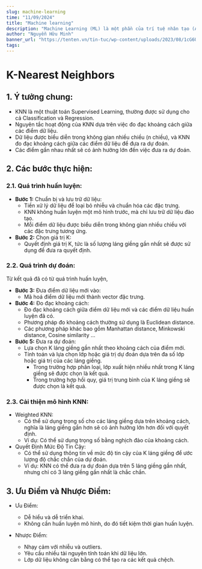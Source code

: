 ```yaml
---
slug: machine-learning
time: "11/09/2024"
title: "Machine learning"
description: "Machine Learning (ML) là một phần của trí tuệ nhân tạo (AI) mà chúng ta dùng để xây dựng các mô hình hoặc chương trình máy tính có khả năng tự học từ dữ liệu."
author: "Nguyễn Hữu Minh"
banner_url: "https://tenten.vn/tin-tuc/wp-content/uploads/2023/08/1cG6U1qstYDijh9bPL42e-Q.jpg"
tags:
---
```


# K-Nearest Neighbors


## 1. Ý tưởng chung:

- KNN là một thuật toán Supervised Learning, thường được sử dụng cho cả Classification và Regression.
- Nguyên tắc hoạt động của KNN dựa trên việc đo đạc khoảng cách giữa các điểm dữ liệu.
- Dữ liệu được biểu diễn trong không gian nhiều chiều (n chiều), và KNN đo đạc khoảng cách giữa các điểm dữ liệu để đưa ra dự đoán.
- Các điểm gần nhau nhất sẽ có ảnh hưởng lớn đến việc đưa ra dự đoán.

## 2. Các bước thực hiện:

### 2.1. Quá trình huấn luyện:

- **Bước 1:** Chuẩn bị và lưu trữ dữ liệu:
    - Tiền xử lý dữ liệu để loại bỏ nhiễu và chuẩn hóa các đặc trưng.
    - KNN không huấn luyện một mô hình trước, mà chỉ lưu trữ dữ liệu đào tạo.
    - Mỗi điểm dữ liệu được biểu diễn trong không gian nhiều chiều với các đặc trưng tương ứng.
- **Bước 2:** Chọn giá trị K:
    - Quyết định giá trị K, tức là số lượng láng giềng gần nhất sẽ được sử dụng để đưa ra quyết định.

### 2.2. Quá trình dự đoán:

Từ kết quả đã có từ quá trình huấn luyện,

- **Bước 3:** Đưa điểm dữ liệu mới vào:
    - Mã hoá điểm dữ liệu mới thành vector đặc trưng.
- **Bước 4:** Đo đạc khoảng cách:
    - Đo đạc khoảng cách giữa điểm dữ liệu mới và các điểm dữ liệu huấn luyện đã có.
    - Phương pháp đo khoảng cách thường sử dụng là Euclidean distance.
    - Các phương pháp khác bao gồm Manhattan distance, Minkowski distance, Cosine similarity ...
- **Bước 5:** Đưa ra dự đoán:
    - Lựa chọn K láng giềng gần nhất theo khoảng cách của điểm mới.
    - Tính toán và lựa chọn lớp hoặc giá trị dự đoán dựa trên đa số lớp hoặc giá trị của các láng giềng.
        - Trong trường hợp phân loại, lớp xuất hiện nhiều nhất trong K láng giềng sẽ được chọn là kết quả.
        - Trong trường hợp hồi quy, giá trị trung bình của K láng giềng sẽ được chọn là kết quả.

### 2.3. Cải thiện mô hình KNN:

- Weighted KNN:
    - Có thể sử dụng trọng số cho các láng giềng dựa trên khoảng cách, nghĩa là láng giềng gần hơn sẽ có ảnh hưởng lớn hơn đối với quyết định.
    - Ví dụ: Có thể sử dụng trọng số bằng nghịch đảo của khoảng cách.
- Quyết Định Mức Độ Tin Cậy:
    - Có thể sử dụng thông tin về mức độ tin cậy của K láng giềng để ước lượng độ chắc chắn của dự đoán.
    - Ví dụ: KNN có thể đưa ra dự đoán dựa trên 5 láng giềng gần nhất, nhưng chỉ có 3 láng giềng gần nhất là chắc chắn.

## 3. Ưu Điểm và Nhược Điểm:

- Ưu Điểm:
    - Dễ hiểu và dễ triển khai.
    - Không cần huấn luyện mô hình, do đó tiết kiệm thời gian huấn luyện.

- Nhược Điểm:
    - Nhạy cảm với nhiễu và outliers.
    - Yêu cầu nhiều tài nguyên tính toán khi dữ liệu lớn.
    - Lớp dữ liệu không cân bằng có thể tạo ra các kết quả chệch.
